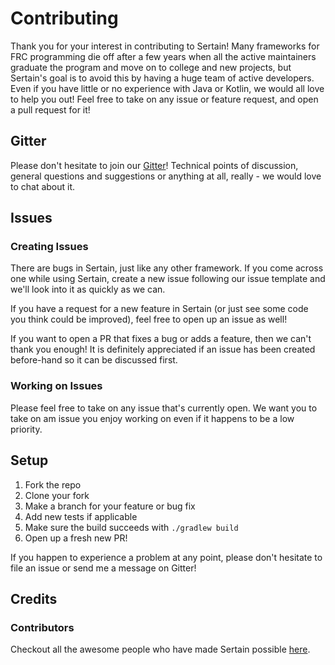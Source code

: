 # Contributing

Thank you for your interest in contributing to Sertain! Many frameworks for FRC programming die 
off after a few years when all the active maintainers graduate the program and move on to college
and new projects, but Sertain's goal is to avoid this by having a huge team of active developers.
Even if you have little or no experience with Java or Kotlin, we would all love to help you out! 
Feel free to take on any issue or feature request, and open a pull request for it!

## Gitter

Please don't hesitate to join our [Gitter](https://gitter.im/Sertain)! Technical points of 
discussion, general questions and suggestions or anything at all, really - we would love to chat 
about it.

## Issues

### Creating Issues

There are bugs in Sertain, just like any other framework. If you come across one while using 
Sertain, create a new issue following our issue template and we'll look into it as quickly as we 
can.

If you have a request for a new feature in Sertain (or just see some code you think could be 
improved), feel free to open up an issue as well!

If you want to open a PR that fixes a bug or adds a feature, then we can't thank you enough! It is
definitely appreciated if an issue has been created before-hand so it can be discussed first.

### Working on Issues

Please feel free to take on any issue that's currently open. We want you to take on am issue you
enjoy working on even if it happens to be a low priority.

## Setup

1. Fork the repo
1. Clone your fork
1. Make a branch for your feature or bug fix
1. Add new tests if applicable
1. Make sure the build succeeds with `./gradlew build`
1. Open up a fresh new PR!

If you happen to experience a problem at any point, please don't hesitate to file an issue or send 
me a message on Gitter!

## Credits

### Contributors

Checkout all the awesome people who have made Sertain possible [here](./CONTRIBUTORS.md).
